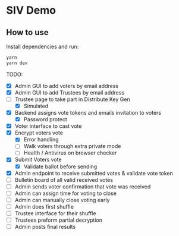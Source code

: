 # SIV Demo

## How to use

Install dependencies and run:

```bash
yarn
yarn dev
```

TODO:

- [x] Admin GUI to add voters by email address
- [x] Admin GUI to add Trustees by email address
- [ ] Trustee page to take part in Distribute Key Gen
  - [x] Simulated
- [x] Backend assigns vote tokens and emails invitation to voters
  - [x] Password protect
- [x] Voter interface to cast vote
- [x] Encrypt voters vote
  - [x] Error handling
  - [ ] Walk voters through extra private mode
  - [ ] Health / Antivirus on browser checker
- [x] Submit Voters vote
  - [x] Validate ballot before sending
- [x] Admin endpoint to receive submitted votes & validate vote token
- [ ] Bulletin board of all valid received votes
- [ ] Admin sends voter confirmation that vote was received
- [ ] Admin can assign time for voting to close
- [ ] Admin can manually close voting early
- [ ] Admin does first shuffle
- [ ] Trustee interface for their shuffle
- [ ] Trustees preform partial decryption
- [ ] Admin posts final results
